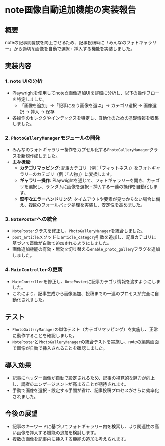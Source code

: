 # note画像自動追加機能の実装報告

## 概要
noteの記事閲覧数を向上させるため、記事投稿時に「みんなのフォトギャラリー」から適切な画像を自動で選択・挿入する機能を実装しました。

## 実装内容

### 1. note UIの分析
- Playwrightを使用してnoteの画像追加UIを詳細に分析し、以下の操作フローを特定しました。
  - 「画像を追加」→「記事にあう画像を選ぶ」→ カテゴリ選択 → 画像選択 → 挿入 → 保存
- 各操作のセレクタやインデックスを特定し、自動化のための基礎情報を収集しました。

### 2. `PhotoGalleryManager`モジュールの開発
- みんなのフォトギャラリー操作をカプセル化する`PhotoGalleryManager`クラスを新規作成しました。
- **主な機能**:
  - **カテゴリマッピング**: 記事カテゴリ（例：「フィットネス」）をフォトギャラリーのカテゴリ（例：「人物」）に変換します。
  - **ギャラリー操作**: Playwrightを通じて、フォトギャラリーを開き、カテゴリを選択し、ランダムに画像を選択・挿入する一連の操作を自動化します。
  - **堅牢なエラーハンドリング**: タイムアウトや要素が見つからない場合に備え、複数のフォールバック処理を実装し、安定性を高めました。

### 3. `NotePoster`への統合
- `NotePoster`クラスを修正し、`PhotoGalleryManager`を統合しました。
- `post_article`メソッドに`article_category`引数を追加し、記事カテゴリに基づいて画像が自動で追加されるようにしました。
- 画像追加機能の有効・無効を切り替える`enable_photo_gallery`フラグを追加しました。

### 4. `MainController`の更新
- `MainController`を修正し、`NotePoster`に記事カテゴリ情報を渡すようにしました。
- これにより、記事生成から画像追加、投稿までの一連のプロセスが完全に自動化されました。

## テスト
- `PhotoGalleryManager`の単体テスト（カテゴリマッピング）を実施し、正常に動作することを確認しました。
- `NotePoster`と`PhotoGalleryManager`の統合テストを実施し、noteの編集画面で画像が自動で挿入されることを確認しました。

## 導入効果
- 記事にヘッダー画像が自動で設定されるため、記事の視覚的な魅力が向上し、読者のエンゲージメントが高まることが期待されます。
- 手動で画像を選択・設定する手間が省け、記事投稿プロセスがさらに効率化されました。

## 今後の展望
- 記事のキーワードに基づいてフォトギャラリー内を検索し、より関連性の高い画像を挿入する機能の追加を検討します。
- 複数の画像を記事内に挿入する機能の追加も考えられます。

